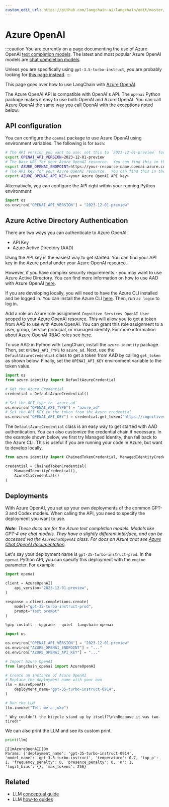 ```yaml
---
custom_edit_url: https://github.com/langchain-ai/langchain/edit/master/docs/docs/integrations/llms/azure_openai.ipynb
---
```

# Azure OpenAI

:::caution
You are currently on a page documenting the use of Azure OpenAI [text completion models](/docs/concepts/#llms). The latest and most popular Azure OpenAI models are [chat completion models](/docs/concepts/#chat-models).

Unless you are specifically using `gpt-3.5-turbo-instruct`, you are probably looking for [this page instead](/docs/integrations/chat/azure_chat_openai/).
:::

This page goes over how to use LangChain with [Azure OpenAI](https://aka.ms/azure-openai).

The Azure OpenAI API is compatible with OpenAI's API.  The `openai` Python package makes it easy to use both OpenAI and Azure OpenAI.  You can call Azure OpenAI the same way you call OpenAI with the exceptions noted below.

## API configuration
You can configure the `openai` package to use Azure OpenAI using environment variables.  The following is for `bash`:

```bash
# The API version you want to use: set this to `2023-12-01-preview` for the released version.
export OPENAI_API_VERSION=2023-12-01-preview
# The base URL for your Azure OpenAI resource.  You can find this in the Azure portal under your Azure OpenAI resource.
export AZURE_OPENAI_ENDPOINT=https://your-resource-name.openai.azure.com
# The API key for your Azure OpenAI resource.  You can find this in the Azure portal under your Azure OpenAI resource.
export AZURE_OPENAI_API_KEY=<your Azure OpenAI API key>
```

Alternatively, you can configure the API right within your running Python environment:

```python
import os
os.environ["OPENAI_API_VERSION"] = "2023-12-01-preview"
```

## Azure Active Directory Authentication
There are two ways you can authenticate to Azure OpenAI:
- API Key
- Azure Active Directory (AAD)

Using the API key is the easiest way to get started. You can find your API key in the Azure portal under your Azure OpenAI resource.

However, if you have complex security requirements - you may want to use Azure Active Directory. You can find more information on how to use AAD with Azure OpenAI [here](https://learn.microsoft.com/en-us/azure/ai-services/openai/how-to/managed-identity).

If you are developing locally, you will need to have the Azure CLI installed and be logged in. You can install the Azure CLI [here](https://docs.microsoft.com/en-us/cli/azure/install-azure-cli). Then, run `az login` to log in.

Add a role an Azure role assignment `Cognitive Services OpenAI User` scoped to your Azure OpenAI resource. This will allow you to get a token from AAD to use with Azure OpenAI. You can grant this role assignment to a user, group, service principal, or managed identity. For more information about Azure OpenAI RBAC roles see [here](https://learn.microsoft.com/en-us/azure/ai-services/openai/how-to/role-based-access-control).

To use AAD in Python with LangChain, install the `azure-identity` package. Then, set `OPENAI_API_TYPE` to `azure_ad`. Next, use the `DefaultAzureCredential` class to get a token from AAD by calling `get_token` as shown below. Finally, set the `OPENAI_API_KEY` environment variable to the token value.

```python
import os
from azure.identity import DefaultAzureCredential

# Get the Azure Credential
credential = DefaultAzureCredential()

# Set the API type to `azure_ad`
os.environ["OPENAI_API_TYPE"] = "azure_ad"
# Set the API_KEY to the token from the Azure credential
os.environ["OPENAI_API_KEY"] = credential.get_token("https://cognitiveservices.azure.com/.default").token
```

The `DefaultAzureCredential` class is an easy way to get started with AAD authentication. You can also customize the credential chain if necessary. In the example shown below, we first try Managed Identity, then fall back to the Azure CLI. This is useful if you are running your code in Azure, but want to develop locally.

```python
from azure.identity import ChainedTokenCredential, ManagedIdentityCredential, AzureCliCredential

credential = ChainedTokenCredential(
    ManagedIdentityCredential(),
    AzureCliCredential()
)
```

## Deployments
With Azure OpenAI, you set up your own deployments of the common GPT-3 and Codex models.  When calling the API, you need to specify the deployment you want to use.

_**Note**: These docs are for the Azure text completion models. Models like GPT-4 are chat models. They have a slightly different interface, and can be accessed via the `AzureChatOpenAI` class. For docs on Azure chat see [Azure Chat OpenAI documentation](/docs/integrations/chat/azure_chat_openai)._

Let's say your deployment name is `gpt-35-turbo-instruct-prod`.  In the `openai` Python API, you can specify this deployment with the `engine` parameter.  For example:

```python
import openai

client = AzureOpenAI(
    api_version="2023-12-01-preview",
)

response = client.completions.create(
    model="gpt-35-turbo-instruct-prod",
    prompt="Test prompt"
)
```



```python
%pip install --upgrade --quiet  langchain-openai
```


```python
import os

os.environ["OPENAI_API_VERSION"] = "2023-12-01-preview"
os.environ["AZURE_OPENAI_ENDPOINT"] = "..."
os.environ["AZURE_OPENAI_API_KEY"] = "..."
```


```python
# Import Azure OpenAI
from langchain_openai import AzureOpenAI
```


```python
# Create an instance of Azure OpenAI
# Replace the deployment name with your own
llm = AzureOpenAI(
    deployment_name="gpt-35-turbo-instruct-0914",
)
```


```python
# Run the LLM
llm.invoke("Tell me a joke")
```



```output
" Why couldn't the bicycle stand up by itself?\n\nBecause it was two-tired!"
```


We can also print the LLM and see its custom print.


```python
print(llm)
```
```output
[1mAzureOpenAI[0m
Params: {'deployment_name': 'gpt-35-turbo-instruct-0914', 'model_name': 'gpt-3.5-turbo-instruct', 'temperature': 0.7, 'top_p': 1, 'frequency_penalty': 0, 'presence_penalty': 0, 'n': 1, 'logit_bias': {}, 'max_tokens': 256}
```

## Related

- LLM [conceptual guide](/docs/concepts/#llms)
- LLM [how-to guides](/docs/how_to/#llms)

